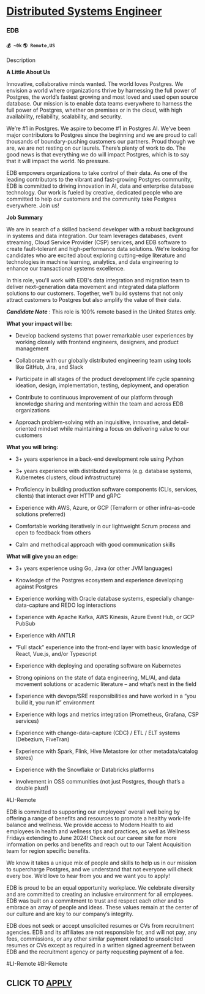 # [Distributed Systems Engineer](https://www.remotewlb.com/apply/distributed-systems-engineer-85234)  
### EDB  
#### `💰 ~0k` `🌎 Remote,US`  

Description

**A Little About Us**

Innovative, collaborative minds wanted. The world loves Postgres. We envision a world where organizations thrive by harnessing the full power of Postgres, the world’s fastest growing and most loved and used open source database. Our mission is to enable data teams everywhere to harness the full power of Postgres, whether on premises or in the cloud, with high availability, reliability, scalability, and security.

We’re #1 in Postgres. We aspire to become #1 in Postgres AI. We’ve been major contributors to Postgres since the beginning and we are proud to call thousands of boundary-pushing customers our partners. Proud though we are, we are not resting on our laurels. There’s plenty of work to do. The good news is that everything we do will impact Postgres, which is to say that it will impact the world. No pressure.

EDB empowers organizations to take control of their data. As one of the leading contributors to the vibrant and fast-growing Postgres community, EDB is committed to driving innovation in AI, data and enterprise database technology. Our work is fueled by creative, dedicated people who are committed to help our customers and the community take Postgres everywhere. Join us!

**Job Summary**

We are in search of a skilled backend developer with a robust background in systems and data integration. Our team leverages databases, event streaming, Cloud Service Provider (CSP) services, and EDB software to create fault-tolerant and high-performance data solutions. We're looking for candidates who are excited about exploring cutting-edge literature and technologies in machine learning, analytics, and data engineering to enhance our transactional systems excellence.

In this role, you'll work with EDB's data integration and migration team to deliver next-generation data movement and integrated data platform solutions to our customers. Together, we'll build systems that not only attract customers to Postgres but also amplify the value of their data.

_**Candidate Note**_ : This role is 100% remote based in the United States only.

**What your impact will be:**

  * Develop backend systems that power remarkable user experiences by working closely with frontend engineers, designers, and product management

  * Collaborate with our globally distributed engineering team using tools like GitHub, Jira, and Slack

  * Participate in all stages of the product development life cycle spanning ideation, design, implementation, testing, deployment, and operation

  * Contribute to continuous improvement of our platform through knowledge sharing and mentoring within the team and across EDB organizations

  * Approach problem-solving with an inquisitive, innovative, and detail-oriented mindset while maintaining a focus on delivering value to our customers

**What you will bring:**

  * 3+ years experience in a back-end development role using Python

  * 3+ years experience with distributed systems (e.g. database systems, Kubernetes clusters, cloud infrastructure)

  * Proficiency in building production software components (CLIs, services, clients) that interact over HTTP and gRPC

  * Experience with AWS, Azure, or GCP (Terraform or other infra-as-code solutions preferred)

  * Comfortable working iteratively in our lightweight Scrum process and open to feedback from others

  * Calm and methodical approach with good communication skills

**What will give you an edge:**

  * 3+ years experience using Go, Java (or other JVM languages)
  * Knowledge of the Postgres ecosystem and experience developing against Postgres

  * Experience working with Oracle database systems, especially change-data-capture and REDO log interactions

  * Experience with Apache Kafka, AWS Kinesis, Azure Event Hub, or GCP PubSub

  * Experience with ANTLR

  * “Full stack” experience into the front-end layer with basic knowledge of React, Vue.js, and/or Typescript

  * Experience with deploying and operating software on Kubernetes

  * Strong opinions on the state of data engineering, ML/AI, and data movement solutions or academic literature – and what’s next in the field

  * Experience with devops/SRE responsibilities and have worked in a “you build it, you run it” environment

  * Experience with logs and metrics integration (Prometheus, Grafana, CSP services)

  * Experience with change-data-capture (CDC) / ETL / ELT systems (Debezium, FiveTran)

  * Experience with Spark, Flink, Hive Metastore (or other metadata/catalog stores)

  * Experience with the Snowflake or Databricks platforms

  * Involvement in OSS communities (not just Postgres, though that’s a double plus!)

#LI-Remote

EDB is committed to supporting our employees' overall well being by offering a range of benefits and resources to promote a healthy work-life balance and wellness. We provide access to Modern Health to aid employees in health and wellness tips and practices, as well as Wellness Fridays extending to June 2024! Check out our career site for more information on perks and benefits and reach out to our Talent Acquisition team for region specific benefits.

We know it takes a unique mix of people and skills to help us in our mission to supercharge Postgres, and we understand that not everyone will check every box. We’d love to hear from you and we want you to apply!

EDB is proud to be an equal opportunity workplace. We celebrate diversity and are committed to creating an inclusive environment for all employees. EDB was built on a commitment to trust and respect each other and to embrace an array of people and ideas. These values remain at the center of our culture and are key to our company’s integrity.

EDB does not seek or accept unsolicited resumes or CVs from recruitment agencies. EDB and its affiliates are not responsible for, and will not pay, any fees, commissions, or any other similar payment related to unsolicited resumes or CVs except as required in a written signed agreement between EDB and the recruitment agency or party requesting payment of a fee.

#LI-Remote #BI-Remote

  
## CLICK TO [APPLY](https://www.remotewlb.com/apply/distributed-systems-engineer-85234)

